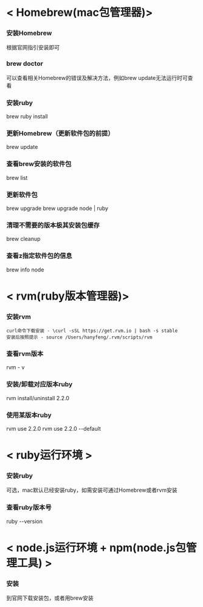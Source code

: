 
# < Homebrew(mac包管理器)>

### 安装Homebrew
根据官网指引安装即可

### brew doctor
可以查看相关Homebrew的错误及解决方法，例如brew update无法运行时可查看

### 安装ruby
brew ruby install

### 更新Homebrew（更新软件包的前提）
brew update

### 查看brew安装的软件包
brew list

### 更新软件包
brew upgrade
brew upgrade node | ruby

### 清理不需要的版本极其安装包缓存
brew cleanup

### 查看z指定软件包的信息
brew info node



# < rvm(ruby版本管理器)>

### 安装rvm
```
curl命令下载安装 - \curl -sSL https://get.rvm.io | bash -s stable
安装后按照提示 - source /Users/hanyfeng/.rvm/scripts/rvm
```

### 查看rvm版本
rvm - v

### 安装/卸载对应版本ruby
rvm install/uninstall 2.2.0

### 使用某版本ruby
rvm use 2.2.0
rvm use 2.2.0 --default






# < ruby运行环境 >

### 安装ruby
可选，mac默认已经安装ruby，如需安装可通过Homebrew或者rvm安装

### 查看ruby版本号
ruby --version



# < node.js运行环境 + npm(node.js包管理工具) >

### 安装
到官网下载安装包，或者用brew安装
